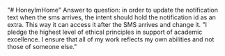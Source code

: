 "# HoneyImHome" 
Answer to question:
in order to update the notification text when the sms arrives, the intent should hold the notification id as an extra. This way it can access it after the SMS arrives and change it.
"I pledge the highest level of ethical principles in support of academic excellence.  I ensure that all of my work reflects my own abilities and not those of someone else."